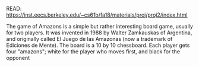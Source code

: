 READ: https://inst.eecs.berkeley.edu/~cs61b/fa18/materials/proj/proj2/index.html

The game of Amazons is a simple but rather interesting board game, usually for two players. It was invented in 1988 by Walter Zamkauskas of Argentina, and originally called El Juego de las Amazonas (now a trademark of Ediciones de Mente). The board is a 10 by 10 chessboard. Each player gets four "amazons"; white for the player who moves first, and black for the opponent
